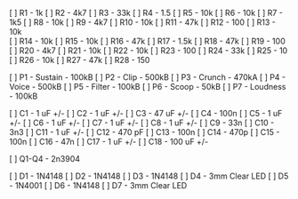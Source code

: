 [ ] R1 - 1k
[ ] R2 - 4k7
[ ] R3 - 33k
[ ] R4 - 1.5
[ ] R5 - 10k
[ ] R6 - 10k
[ ] R7 - 1k5
[ ] R8 - 10k
[ ] R9 - 4k7
[ ] R10 - 10k
[ ] R11 - 47k
[ ] R12 - 100
[ ] R13 - 10k   
[ ] R14 - 10k
[ ] R15 - 10k
[ ] R16 - 47k
[ ] R17 - 1.5k
[ ] R18 - 47k
[ ] R19 - 100
[ ] R20 - 4k7
[ ] R21 - 10k
[ ] R22 - 10k
[ ] R23 - 100
[ ] R24 - 33k 
[ ] R25 - 10 
[ ] R26 - 10k
[ ] R27 - 47k
[ ] R28 - 150

[ ] P1 - Sustain - 100kB
[ ] P2 - Clip - 500kB
[ ] P3 - Crunch - 470kA
[ ] P4 - Voice - 500kB
[ ] P5 - Filter - 100kB
[ ] P6 - Scoop - 50kB
[ ] P7 - Loudness - 100kB

[ ] C1 - 1 uF +/-
[ ] C2 - 1 uF +/-
[ ] C3 - 47 uF +/-
[ ] C4 - 100n
[ ] C5 - 1 uF +/-
[ ] C6 - 1 uF +/-
[ ] C7 - 1 uF +/-
[ ] C8 - 1 uF +/-
[ ] C9 - 33n
[ ] C10 - 3n3 
[ ] C11 - 1 uF +/-
[ ] C12 - 470 pF
[ ] C13 - 100n
[ ] C14 - 470p 
[ ] C15 - 100n
[ ] C16 - 47n
[ ] C17 - 1 uF +/- 
[ ] C18 - 100 uF +/-

[ ] Q1-Q4 - 2n3904

[ ] D1 - 1N4148 
[ ] D2 - 1N4148
[ ] D3 - 1N4148
[ ] D4 - 3mm Clear LED
[ ] D5 - 1N4001
[ ] D6 - 1N4148 
[ ] D7 - 3mm Clear LED
